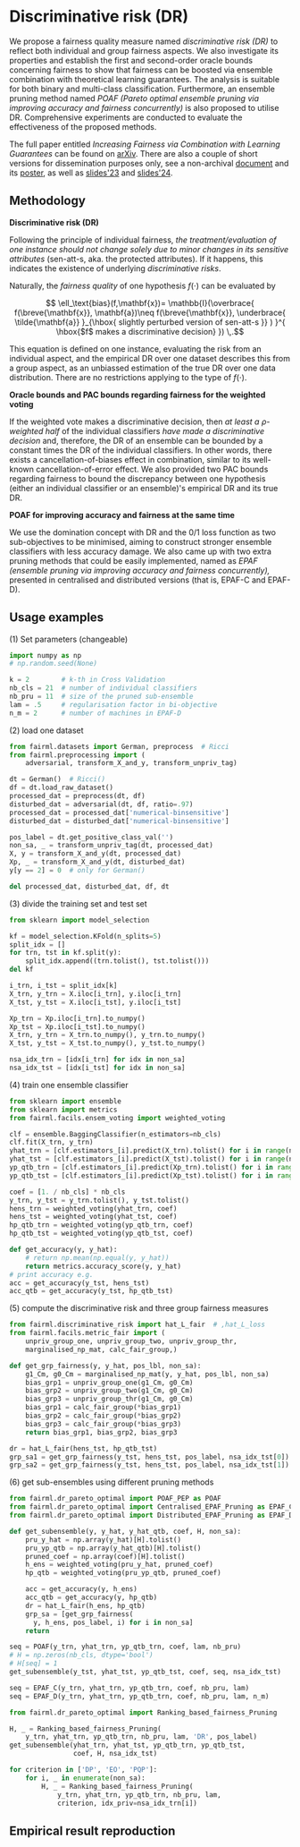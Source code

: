 # Discriminative risk (DR)


We propose a fairness quality measure named *discriminative risk (DR)* to reflect both individual and group fairness aspects. We also investigate its properties and establish the first and second-order oracle bounds concerning fairness to show that fairness can be boosted via ensemble combination with theoretical learning guarantees. The analysis is suitable for both binary and multi-class classification. Furthermore, an ensemble pruning method named *POAF (Pareto optimal ensemble pruning via improving
accuracy and fairness concurrently)* is also proposed to utilise DR. Comprehensive experiments are conducted to evaluate the effectiveness of the proposed methods.

The full paper entitled *Increasing Fairness via Combination with Learning Guarantees* can be found on [arXiv](https://arxiv.org/pdf/2301.10813). There are also a couple of short versions for dissemination purposes only, see a non-archival [document](https://openreview.net/pdf?id=QHILhNkVUX) and its [poster](https://eustomadew.github.io/posters/2024_m3l_bounds.pdf), as well as [slides'23](https://eustomadew.github.io/slides/pre23_letall.pdf) and [slides'24](https://eustomadew.github.io/slides/pre24_melanie.pdf).


## Methodology

**Discriminative risk (DR)**

Following the principle of individual fairness, *the treatment/evaluation of one instance should not change solely due to minor changes in its sensitive attributes* (sen-att-s, aka. the protected attributes). If it happens, this indicates the existence of underlying *discriminative risks*.

Naturally, the *fairness quality* of one hypothesis $f(\cdot)$ can be evaluated by

$$ \ell_\text{bias}(f,\mathbf{x})= \mathbb{I}(\overbrace{ f(\breve{\mathbf{x}}, \mathbf{a})\neq f(\breve{\mathbf{x}}, \underbrace{ \tilde{\mathbf{a}} }_{\hbox{ slightly perturbed version of sen-att-s }} ) }^{ \hbox{$f$ makes a discriminative decision} }) \,.$$

This equation is defined on one instance, evaluating the risk from an individual aspect, and the empirical DR over one dataset describes this from a group aspect, as an unbiassed estimation of the true DR over one data distribution. There are no restrictions applying to the type of $f(\cdot)$.


**Oracle bounds and PAC bounds regarding fairness for the weighted voting**

If the weighted vote makes a discriminative decision, then *at least a $\rho$-weighted half* of the individual classifiers *have made a discriminative decision* and, therefore, the DR of an ensemble can be bounded by a constant times the DR of the individual classifiers. In other words, there exists a cancellation-of-biases effect in combination, similar to its well-known cancellation-of-error effect. We also provided two PAC bounds regarding fairness to bound the discrepancy between one hypothesis (either an individual classifier or an ensemble)'s empirical DR and its true DR.


**POAF for improving accuracy and fairness at the same time**

We use the domination concept with DR and the 0/1 loss function as two sub-objectives to be minimised, aiming to construct stronger ensemble classifiers with less accuracy damage. We also came up with two
extra pruning methods that could be easily implemented,
named as *EPAF (ensemble pruning via improving accuracy and
fairness concurrently),* presented in centralised and distributed versions (that is, EPAF-C and EPAF-D).



## Usage examples
<!-- Examples of how to use them -->

(1) Set parameters (changeable)
```python
import numpy as np
# np.random.seed(None)

k = 2        # k-th in Cross Validation
nb_cls = 21  # number of individual classifiers
nb_pru = 11  # size of the pruned sub-ensemble
lam = .5     # regularisation factor in bi-objective
n_m = 2      # number of machines in EPAF-D
```

(2) load one dataset
```python
from fairml.datasets import German, preprocess  # Ricci
from fairml.preprocessing import (
    adversarial, transform_X_and_y, transform_unpriv_tag)

dt = German()  # Ricci()
df = dt.load_raw_dataset()
processed_dat = preprocess(dt, df)
disturbed_dat = adversarial(dt, df, ratio=.97)
processed_dat = processed_dat['numerical-binsensitive']
disturbed_dat = disturbed_dat['numerical-binsensitive']

pos_label = dt.get_positive_class_val('')
non_sa, _ = transform_unpriv_tag(dt, processed_dat)
X, y = transform_X_and_y(dt, processed_dat)
Xp, _ = transform_X_and_y(dt, disturbed_dat)
y[y == 2] = 0  # only for German()

del processed_dat, disturbed_dat, df, dt
```

(3) divide the training set and test set
```python
from sklearn import model_selection

kf = model_selection.KFold(n_splits=5)
split_idx = []
for trn, tst in kf.split(y):
    split_idx.append((trn.tolist(), tst.tolist()))
del kf

i_trn, i_tst = split_idx[k]
X_trn, y_trn = X.iloc[i_trn], y.iloc[i_trn]
X_tst, y_tst = X.iloc[i_tst], y.iloc[i_tst]

Xp_trn = Xp.iloc[i_trn].to_numpy()
Xp_tst = Xp.iloc[i_tst].to_numpy()
X_trn, y_trn = X_trn.to_numpy(), y_trn.to_numpy()
X_tst, y_tst = X_tst.to_numpy(), y_tst.to_numpy()

nsa_idx_trn = [idx[i_trn] for idx in non_sa]
nsa_idx_tst = [idx[i_tst] for idx in non_sa]
```

(4) train one ensemble classifier
```python
from sklearn import ensemble
from sklearn import metrics
from fairml.facils.ensem_voting import weighted_voting

clf = ensemble.BaggingClassifier(n_estimators=nb_cls)
clf.fit(X_trn, y_trn)
yhat_trn = [clf.estimators_[i].predict(X_trn).tolist() for i in range(nb_cls)]
yhat_tst = [clf.estimators_[i].predict(X_tst).tolist() for i in range(nb_cls)]
yp_qtb_trn = [clf.estimators_[i].predict(Xp_trn).tolist() for i in range(nb_cls)]
yp_qtb_tst = [clf.estimators_[i].predict(Xp_tst).tolist() for i in range(nb_cls)]

coef = [1. / nb_cls] * nb_cls
y_trn, y_tst = y_trn.tolist(), y_tst.tolist()
hens_trn = weighted_voting(yhat_trn, coef)
hens_tst = weighted_voting(yhat_tst, coef)
hp_qtb_trn = weighted_voting(yp_qtb_trn, coef)
hp_qtb_tst = weighted_voting(yp_qtb_tst, coef)

def get_accuracy(y, y_hat):
    # return np.mean(np.equal(y, y_hat))
    return metrics.accuracy_score(y, y_hat)
# print accuracy e.g.
acc = get_accuracy(y_tst, hens_tst)
acc_qtb = get_accuracy(y_tst, hp_qtb_tst)
```

(5) compute the discriminative risk and three group fairness measures
```python
from fairml.discriminative_risk import hat_L_fair  # ,hat_L_loss
from fairml.facils.metric_fair import (
    unpriv_group_one, unpriv_group_two, unpriv_group_thr,
    marginalised_np_mat, calc_fair_group,)

def get_grp_fairness(y, y_hat, pos_lbl, non_sa):
    g1_Cm, g0_Cm = marginalised_np_mat(y, y_hat, pos_lbl, non_sa)
    bias_grp1 = unpriv_group_one(g1_Cm, g0_Cm)
    bias_grp2 = unpriv_group_two(g1_Cm, g0_Cm)
    bias_grp3 = unpriv_group_thr(g1_Cm, g0_Cm)
    bias_grp1 = calc_fair_group(*bias_grp1)
    bias_grp2 = calc_fair_group(*bias_grp2)
    bias_grp3 = calc_fair_group(*bias_grp3)
    return bias_grp1, bias_grp2, bias_grp3

dr = hat_L_fair(hens_tst, hp_qtb_tst)
grp_sa1 = get_grp_fairness(y_tst, hens_tst, pos_label, nsa_idx_tst[0])
grp_sa2 = get_grp_fairness(y_tst, hens_tst, pos_label, nsa_idx_tst[1])
```

(6) get sub-ensembles using different pruning methods
```python
from fairml.dr_pareto_optimal import POAF_PEP as POAF
from fairml.dr_pareto_optimal import Centralised_EPAF_Pruning as EPAF_C
from fairml.dr_pareto_optimal import Distributed_EPAF_Pruning as EPAF_D

def get_subensemble(y, y_hat, y_hat_qtb, coef, H, non_sa):
    pru_y_hat = np.array(y_hat)[H].tolist()
    pru_yp_qtb = np.array(y_hat_qtb)[H].tolist()
    pruned_coef = np.array(coef)[H].tolist()
    h_ens = weighted_voting(pru_y_hat, pruned_coef)
    hp_qtb = weighted_voting(pru_yp_qtb, pruned_coef)

    acc = get_accuracy(y, h_ens)
    acc_qtb = get_accuracy(y, hp_qtb)
    dr = hat_L_fair(h_ens, hp_qtb)
    grp_sa = [get_grp_fairness(
      y, h_ens, pos_label, i) for i in non_sa]
    return

seq = POAF(y_trn, yhat_trn, yp_qtb_trn, coef, lam, nb_pru)
# H = np.zeros(nb_cls, dtype='bool')
# H[seq] = 1
get_subensemble(y_tst, yhat_tst, yp_qtb_tst, coef, seq, nsa_idx_tst)

seq = EPAF_C(y_trn, yhat_trn, yp_qtb_trn, coef, nb_pru, lam)
seq = EPAF_D(y_trn, yhat_trn, yp_qtb_trn, coef, nb_pru, lam, n_m)
```

```python
from fairml.dr_pareto_optimal import Ranking_based_fairness_Pruning

H, _ = Ranking_based_fairness_Pruning(
    y_trn, yhat_trn, yp_qtb_trn, nb_pru, lam, 'DR', pos_label)
get_subensemble(yhat_trn, yhat_tst, yp_qtb_trn, yp_qtb_tst,
                coef, H, nsa_idx_tst)

for criterion in ['DP', 'EO', 'PQP']:
    for i, _ in enumerate(non_sa):
        H, _ = Ranking_based_fairness_Pruning(
            y_trn, yhat_trn, yp_qtb_trn, nb_pru, lam,
            criterion, idx_priv=nsa_idx_trn[i])
```


## Empirical result reproduction